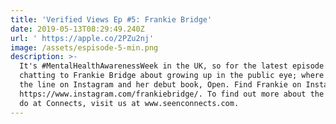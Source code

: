 ```yaml
---
title: 'Verified Views Ep #5: Frankie Bridge'
date: 2019-05-13T08:29:49.240Z
url: ' https://apple.co/2PZu2nj'
image: /assets/espisode-5-min.png
description: >-
  It's #MentalHealthAwarenessWeek in the UK, so for the latest episode we're
  chatting to Frankie Bridge about growing up in the public eye; where to draw
  the line on Instagram and her debut book, Open. Find Frankie on Instagram at:
  https://www.instagram.com/frankiebridge/. To find out more about the work we
  do at Connects, visit us at www.seenconnects.com.
---
```


